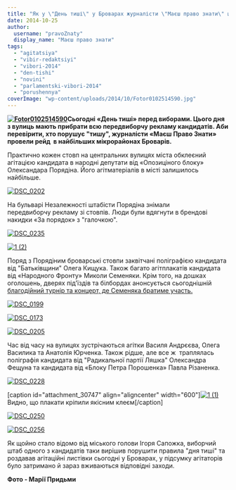 ```yaml
---
title: "Як у \"День тиші\" у Броварах журналісти \"Маєш право знати\" шукали агітацію"
date: 2014-10-25
author: 
  username: "pravoZnaty"
  display_name: "Маєш право знати"
tags: 
  - "agitatsiya"
  - "vibir-redaktsiyi"
  - "vibori-2014"
  - "den-tishi"
  - "novini"
  - "parlamentski-vibori-2014"
  - "porushennya"
coverImage: "wp-content/uploads/2014/10/Fotor0102514590.jpg"
---
```


**[![Fotor0102514590](https://mpz.brovary.org/wp-content/uploads/2014/10/Fotor0102514590.jpg)](https://mpz.brovary.org/wp-content/uploads/2014/10/Fotor0102514590.jpg)Сьогодні «День тиші» перед виборами. Цього дня з вулиць мають прибрати всю передвиборчу рекламу кандидатів. Аби перевірити, хто порушує "тишу", журналісти «Маєш Право Знати» провели рейд  в найбільших мікрорайонах Броварів.**

Практично кожен стовп на центральних вулицях міста обклеєний агітацією кандидата в народні депутати від «Опозиціного блоку» Олександара Порядіна. Його агітматеріалів в місті залишилось найбільше.

[![DSC_0202](https://mpz.brovary.org/wp-content/uploads/2014/10/DSC_0202.jpg)](https://mpz.brovary.org/wp-content/uploads/2014/10/DSC_0202.jpg)

На бульварі Незалежності штабісти Порядіна знімали передвиборчу рекламу зі стовпів. Люди були вдягнути в брендові накидки «За порядок» з "галочкою".

[![DSC_0235](https://mpz.brovary.org/wp-content/uploads/2014/10/DSC_0235.jpg)](https://mpz.brovary.org/wp-content/uploads/2014/10/DSC_0235.jpg)

[![1 (2)](https://mpz.brovary.org/wp-content/uploads/2014/10/1-2.jpg)](https://mpz.brovary.org/wp-content/uploads/2014/10/1-2.jpg)

Поряд з Порядіним броварські стовпи заквітчані поліграфією кандидата від "Батьківщини" Олега Кищука. Також багато агітплакатів кандидата від «Народного Фронту» Миколи Семеняки. Крім того, на дошках оголошень, дверях під'їздів та білбордах анонсується сьогоднішній [благодійний турнір та концерт, де Семеняка братиме участь.](https://mpz.brovary.org/u-den-tishi-u-brovarah-vidbudetsya-agitatsiyniy-zahid-mikoli-semenyaki/) 

[![DSC_0199](https://mpz.brovary.org/wp-content/uploads/2014/10/DSC_0199.jpg)](https://mpz.brovary.org/wp-content/uploads/2014/10/DSC_0199.jpg)

[![DSC_0173](https://mpz.brovary.org/wp-content/uploads/2014/10/DSC_0173.jpg)](https://mpz.brovary.org/wp-content/uploads/2014/10/DSC_0173.jpg)

[![DSC_0205](https://mpz.brovary.org/wp-content/uploads/2014/10/DSC_0205.jpg)](https://mpz.brovary.org/wp-content/uploads/2014/10/DSC_0205.jpg)

Час від часу на вулицях зустрічаються агітки Василя Андрєєва, Олега Василика та Анатолія Юрченка. Також рідше, але все ж  траплялась поліграфія кандидата від "Радикальної партії Ляшка" Олександра Фещуна та кандидата від «Блоку Петра Порошенка» Павла Різаненка.

[![DSC_0228](https://mpz.brovary.org/wp-content/uploads/2014/10/DSC_0228.jpg)](https://mpz.brovary.org/wp-content/uploads/2014/10/DSC_0228.jpg)

\[caption id="attachment\_30747" align="aligncenter" width="600"\][![1 (1)](https://mpz.brovary.org/wp-content/uploads/2014/10/1-1.jpg)](https://mpz.brovary.org/wp-content/uploads/2014/10/1-1.jpg) Видно, що плакати кріпили якісним клеєм\[/caption\]

[![DSC_0250](https://mpz.brovary.org/wp-content/uploads/2014/10/DSC_0250.jpg)](https://mpz.brovary.org/wp-content/uploads/2014/10/DSC_0250.jpg)

[![DSC_0256](https://mpz.brovary.org/wp-content/uploads/2014/10/DSC_0256.jpg)](https://mpz.brovary.org/wp-content/uploads/2014/10/DSC_0256.jpg)

Як щойно стало відомо від міського голови Ігоря Сапожка, виборчий штаб одного з кандидатів таки вирішив порушити правила "дня тиші" та роздавав агітаційні листівки сьогодні у Броварах, у підсумку агітаторів було затримано й зараз вживаються відповідні заходи.

**Фото - Марії Придьми**
